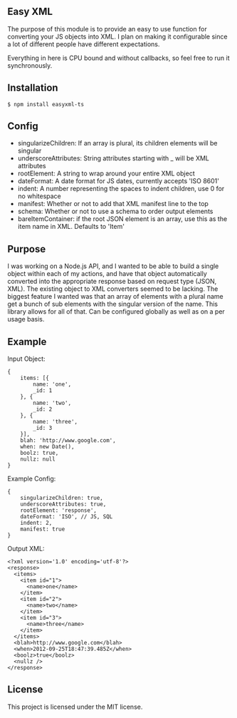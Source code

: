 ## Easy XML

The purpose of this module is to provide an easy to use function for
converting your JS objects into XML. I plan on making it configurable
since a lot of different people have different expectations.

Everything in here is CPU bound and without callbacks, so feel free to run
it synchronously.

## Installation

    $ npm install easyxml-ts

## Config

* singularizeChildren: If an array is plural, its children elements will be singular
* underscoreAttributes: String attributes starting with _ will be XML attributes
* rootElement: A string to wrap around your entire XML object
* dateFormat: A date format for JS dates, currently accepts 'ISO 8601'
* indent: A number representing the spaces to indent children, use 0 for no whitespace
* manifest: Whether or not to add that XML manifest line to the top
* schema: Whether or not to use a schema to order output elements
* bareItemContainer: if the root JSON element is an array, use this as the item name in XML. Defaults to 'Item'

## Purpose

I was working on a Node.js API, and I wanted to be able to build a single
object within each of my actions, and have that object automatically
converted into the appropriate response based on request type (JSON, XML).
The existing object to XML converters seemed to be lacking. The biggest
feature I wanted was that an array of elements with a plural name get a
bunch of sub elements with the singular version of the name. This library
allows for all of that. Can be configured globally as well as on a per
usage basis.

## Example

Input Object:

    {
        items: [{
            name: 'one',
            _id: 1
        }, {
            name: 'two',
            _id: 2
        }, {
            name: 'three',
            _id: 3
        }],
        blah: 'http://www.google.com',
        when: new Date(),
        boolz: true,
        nullz: null
    }

Example Config:

    {
        singularizeChildren: true,
        underscoreAttributes: true,
        rootElement: 'response',
        dateFormat: 'ISO', // JS, SQL
        indent: 2,
        manifest: true
    }

Output XML:

    <?xml version='1.0' encoding='utf-8'?>
    <response>
      <items>
        <item id="1">
          <name>one</name>
        </item>
        <item id="2">
          <name>two</name>
        </item>
        <item id="3">
          <name>three</name>
        </item>
      </items>
      <blah>http://www.google.com</blah>
      <when>2012-09-25T18:47:39.485Z</when>
      <boolz>true</boolz>
      <nullz />
    </response>

## License

This project is licensed under the MIT license.

